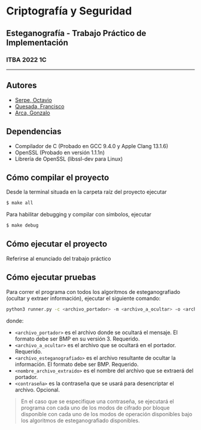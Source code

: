 # Criptografía y Seguridad
## Esteganografía - Trabajo Práctico de Implementación
### ITBA 2022 1C
 ---------------------------------------------------------

## Autores

- [Serpe, Octavio](github.com/oserpe)
- [Quesada, Francisco](github.com/fquesada00)
- [Arca, Gonzalo](github.com/gonzaloarca)

## Dependencias

- Compilador de C (Probado en GCC 9.4.0 y Apple Clang 13.1.6)
- OpenSSL (Probado en versión 1.1.1n)
- Librería de OpenSSL (libssl-dev para Linux)

## Cómo compilar el proyecto
Desde la terminal situada en la carpeta raíz del proyecto ejecutar
```bash
$ make all
```

Para habilitar debugging y compilar con símbolos, ejecutar
```bash
$ make debug
```

## Cómo ejecutar el proyecto
Referirse al enunciado del trabajo práctico
## Cómo ejecutar pruebas
Para correr el programa con todos los algoritmos de esteganografiado (ocultar y extraer información), ejecutar el siguiente comando:
```bash
python3 runner.py -c <archivo_portador> -m <archivo_a_ocultar> -o <archivo_esteganografiado> -out <nombre_archivo_extraido> -p <contraseña>
```
donde:

- `<archivo_portador>` es el archivo donde se ocultará el mensaje. El formato debe ser BMP en su versión 3. Requerido.
- `<archivo_a_ocultar>` es el archivo que se ocultará en el portador. Requerido.
- `<archivo_esteganografiado>` es el archivo resultante de ocultar la información. El formato debe ser BMP. Requerido.
- `<nombre_archivo_extraido>` es el nombre del archivo que se extraerá del portador.
- `<contraseña>` es la contraseña que se usará para desencriptar el archivo. Opcional.

> En el caso que se especifique una contraseña, se ejecutará el programa con cada uno de los modos de cifrado por bloque disponible con cada uno de los modos de operación disponibles bajo los algoritmos de esteganografiado disponibles.

